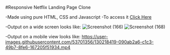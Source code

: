 #Responsive Netflix Landing Page Clone

-Made using pure HTML, CSS and Javascript
-To access it [Click Here](https://amishasinghh.github.io/Responsive-Netflix-LandingPage-Clone/)

-Output on a wide screen looks like:
![Screenshot (166)](https://user-images.githubusercontent.com/53701356/130217818-3489095a-d7f4-43fe-ab29-df74fb933e08.png)
![Screenshot (168)](https://user-images.githubusercontent.com/53701356/130217828-d33c718d-ff16-4077-b680-48616bc07c98.png)

-Output on a mobile view looks like:
https://user-images.githubusercontent.com/53701356/130218419-090ab2a6-c1c3-49b7-8fe6-167205f51934.mp4


